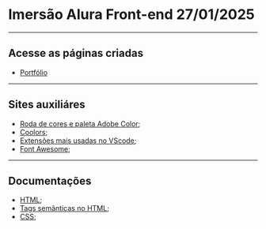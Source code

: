 # Imersão Alura Front-end 27/01/2025

---

## Acesse as páginas criadas

- [Portfólio](http://127.0.0.1:5500/Curso%20HTML-CSS-Alura/index.html)

---
## Sites auxiliáres

- [Roda de cores e paleta Adobe Color](https://color.adobe.com/pt/create/color-wheel);
- [Coolors](https://coolors.co/);
- [Extensões mais usadas no VScode](https://www.alura.com.br/artigos/extensoes-vs-code-descubra-as-mais-usadas);
- [Font Awesome](https://fontawesome.com/);

---
## Documentações

- [HTML](https://www.w3schools.com/Html/html_intro.asp);
- [Tags semânticas no HTML](https://developer.mozilla.org/pt-BR/docs/Glossary/Semantics);
- [CSS](https://www.w3schools.com/css/);